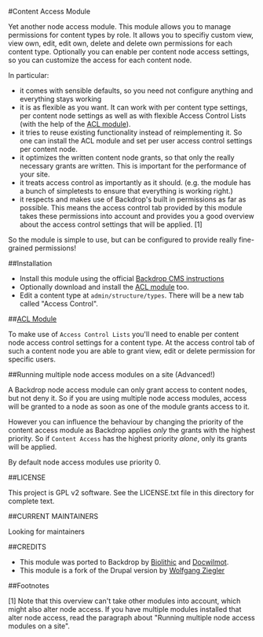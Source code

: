 #Content Access Module

Yet another node access module.
This module allows you to manage permissions for content types by role. It allows you to specifiy
custom view, view own, edit, edit own, delete and delete own permissions for each content type.
Optionally you can enable per content node access settings, so you can customize the access for each
content node.

In particular:

  * it comes with sensible defaults, so you need not configure anything and 
    everything stays working
  * it is as flexible as you want. It can work with per content type settings, 
    per content node settings as well as with flexible Access Control Lists 
    (with the help of the [ACL module](https://backdropcms.org/project/acl)).
  * it tries to reuse existing functionality instead of reimplementing it. So 
    one can install the ACL module and set per user access control settings 
    per content node.
  * it optimizes the written content node grants, so that only the really 
    necessary grants are written. This is important for the performance of your
    site.
  * it treats access control as importantly as it should. (e.g. the module has 
    a bunch of simpletests to ensure that everything is working right.)
  * it respects and makes use of Backdrop's built in permissions as far as 
    possible. This means the access control tab provided by this module takes 
    these permissions into account and provides you a good overview about the 
    access control settings that will be applied. [1]

So the module is simple to use, but can be configured to provide really 
fine-grained permissions!


##Installation

 * Install this module using the official 
  [Backdrop CMS instructions](https://backdropcms.org/guide/modules)
 * Optionally download and install the [ACL module](https://backdropcms.org/project/acl) too.
 * Edit a content type at `admin/structure/types`. There will be a new tab 
   called "Access Control".


##[ACL Module](https://backdropcms.org/project/acl)

To make use of `Access Control Lists` you'll need to enable per content node 
access control settings for a content type. At the access control tab of such a
content node you are able to grant view, edit or delete permission for specific
users.


##Running multiple node access modules on a site (Advanced!)

A Backdrop node access module can only grant access to content nodes, but not 
deny it. So if you are using multiple node access modules, access will be 
granted to a node as soon as one of the module grants access to it.

However you can influence the behaviour by changing the priority of the content
access module as Backdrop applies *only* the grants with the highest priority. 
So if `Content Access` has the highest priority *alone*, only its grants will 
be applied. 

By default node access modules use priority 0.

##LICENSE

This project is GPL v2 software. See the LICENSE.txt file in this directory 
for complete text.

##CURRENT MAINTAINERS

Looking for maintainers

##CREDITS   

 - This module was ported to Backdrop by [Biolithic](https://github.com/biolithic)
and [Docwilmot](https://github.com/docwilmot).
 - This module is a fork of the Drupal version by [Wolfgang Ziegler](mailto:nuppla@zites.net)

##Footnotes

[1] Note that this overview can't take other modules into account, which might 
also alter node access. If you have multiple modules installed that alter node 
access, read the paragraph about "Running multiple node access modules on a site".
